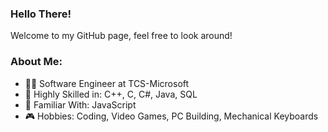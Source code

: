 ### Hello There!

Welcome to my GitHub page, feel free to look around!

### About Me:
- :man_technologist: Software Engineer at TCS-Microsoft 
- :crown: Highly Skilled in: C++, C, C#, Java, SQL
- :gem: Familiar With: JavaScript
- :video_game: Hobbies: Coding, Video Games, PC Building, Mechanical Keyboards
